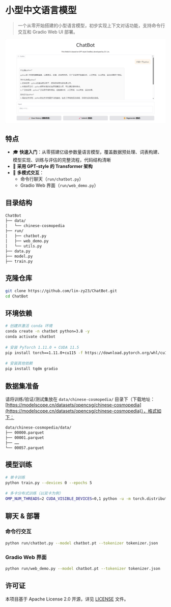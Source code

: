 # 小型中文语言模型

> 一个从零开始搭建的小型语言模型，初步实现上下文对话功能，支持命令行交互和 Gradio Web UI 部署。

![](assets/demo.png)

## 特点

* 🎓 **快速入门**：从零搭建亿级参数量语言模型，覆盖数据预处理、词表构建、模型实现、训练与评估的完整流程，代码结构清晰
* 🤖 **采用 GPT-style 的 Transformer 架构**
* 💬 **多模式交互**：
  * 命令行聊天（`run/chatbot.py`）
  * Gradio Web 界面（`run/web_demo.py`）

## 目录结构

```
ChatBot
├── data/
│   └── chinese-cosmopedia
├── run/
│   ├── chatbot.py
│   ├── web_demo.py
│   └── utils.py
├── data.py
├── model.py
├── train.py
```

## 克隆仓库

```bash
git clone https://github.com/lin-zy23/ChatBot.git
cd ChatBot
```

## 环境依赖

```bash
# 创建并激活 conda 环境
conda create -n chatbot python=3.8 -y
conda activate chatbot

# 安装 PyTorch 1.11.0 + CUDA 11.5
pip install torch==1.11.0+cu115 -f https://download.pytorch.org/whl/cu115/torch_stable.html

# 安装其他依赖
pip install tqdm gradio
```

## 数据集准备

请将训练/验证/测试集放在 `data/chinese-cosmopedia/` 目录下（下载地址：[https://modelscope.cn/datasets/opencsg/chinese-cosmopedia](https://modelscope.cn/datasets/opencsg/chinese-cosmopedia)），格式如下：

```
data/chinese-cosmopedia/data/
├── 00000.parquet
├── 00001.parquet
├── ……
└── 00057.parquet
```

## 模型训练

```bash
# 单卡训练
python train.py --devices 0 --epochs 5

# 多卡分布式训练（以双卡为例）
OMP_NUM_THREADS=2 CUDA_VISIBLE_DEVICES=0,1 python -u -m torch.distributed.run --nproc_per_node=2 train.py --distributed --devices 0,1 --epochs 5
```

## 聊天 & 部署

### 命令行交互

```bash
python run/chatbot.py --model chatbot.pt --tokenizer tokenizer.json
```

### Gradio Web 界面

```bash
python run/web_demo.py --model chatbot.pt --tokenizer tokenizer.json
```

## 许可证

本项目基于 Apache License 2.0 开源，详见 [LICENSE](LICENSE) 文件。
